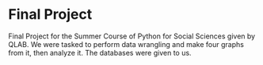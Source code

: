 # Final Project 
Final Project for the Summer Course of Python for Social Sciences given by QLAB. We were tasked to perform data wrangling and make four graphs from it, then analyze it. The databases were given to us. 
